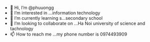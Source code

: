 - 👋 Hi, I’m @phuuongg
- 👀 I’m interested in ...information technology
- 🌱 I’m currently learning s...secondary school
- 💞️ I’m looking to collaborate on ...Ha Noi university of science and tachnology
- 📫 How to reach me ...my phone number is 0974493909

<!---
phuuongg/phuuongg is a ✨ special ✨ repository because its `README.md` (this file) appears on your GitHub profile.
You can click the Preview link to take a look at your changes.
--->
